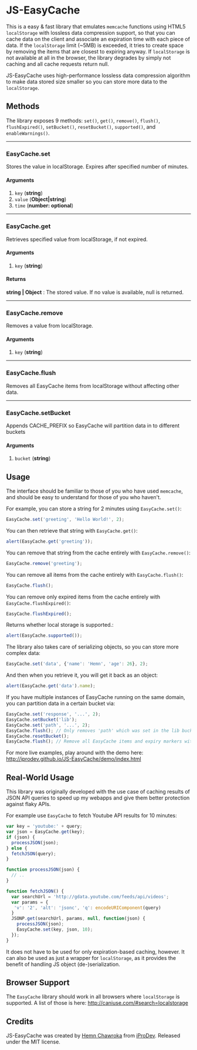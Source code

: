 JS-EasyCache
===============================
This is a easy & fast library that emulates `memcache` functions using HTML5 `localStorage` with lossless data compression support, so that you can cache data on the client
and associate an expiration time with each piece of data. If the `localStorage` limit (~5MB) is exceeded, it tries to create space by removing the items that are closest to expiring anyway. If `localStorage` is not available at all in the browser, the library degrades by simply not caching and all cache requests return null.

JS-EasyCache uses high-performance lossless data compression algorithm to make data stored size smaller so you can store more data to the `localStorage`.

Methods
-------

The library exposes 9 methods: `set()`, `get()`, `remove()`, `flush()`, `flushExpired()`, `setBucket()`, `resetBucket()`, `supported()`, and `enableWarnings()`.

* * *

### EasyCache.set
Stores the value in localStorage. Expires after specified number of minutes.
#### Arguments
1. `key` (**string**)
2. `value` (**Object|string**)
3. `time` (**number: optional**)

* * *

### EasyCache.get
Retrieves specified value from localStorage, if not expired.
#### Arguments
1. `key` (**string**)

#### Returns
**string | Object** : The stored value. If no value is available, null is returned.

* * *

### EasyCache.remove
Removes a value from localStorage.
#### Arguments
1. `key` (**string**)

* * *

### EasyCache.flush
Removes all EasyCache items from localStorage without affecting other data.

* * *

### EasyCache.setBucket
Appends CACHE_PREFIX so EasyCache will partition data in to different buckets
#### Arguments
1. `bucket` (**string**)

Usage
-------

The interface should be familiar to those of you who have used `memcache`, and should be easy to understand for those of you who haven't.

For example, you can store a string for 2 minutes using `EasyCache.set()`:

```js
EasyCache.set('greeting', 'Hello World!', 2);
```

You can then retrieve that string with `EasyCache.get()`:

```js
alert(EasyCache.get('greeting'));
```

You can remove that string from the cache entirely with `EasyCache.remove()`:

```js
EasyCache.remove('greeting');
```

You can remove all items from the cache entirely with `EasyCache.flush()`:

```js
EasyCache.flush();
```

You can remove only expired items from the cache entirely with `EasyCache.flushExpired()`:

```js
EasyCache.flushExpired();
```

Returns whether local storage is supported.:

```js
alert(EasyCache.supported());
```

The library also takes care of serializing objects, so you can store more complex data:

```js
EasyCache.set('data', {'name': 'Hemn', 'age': 26}, 2);
```

And then when you retrieve it, you will get it back as an object:

```js
alert(EasyCache.get('data').name);
```

If you have multiple instances of EasyCache running on the same domain, you can partition data in a certain bucket via:

```js
EasyCache.set('response', '...', 2);
EasyCache.setBucket('lib');
EasyCache.set('path', '...', 2);
EasyCache.flush(); // Only removes 'path' which was set in the lib bucket
EasyCache.resetBucket();
EasyCache.flush(); // Remove all EasyCache items and expiry markers without affecting rest of localStorage
```

For more live examples, play around with the demo here:
http://iprodev.github.io/JS-EasyCache/demo/index.html


Real-World Usage
----------
This library was originally developed with the use case of caching results of JSON API queries
to speed up my webapps and give them better protection against flaky APIs.

For example use `EasyCache` to fetch Youtube API results for 10 minutes:

```js
var key = 'youtube:' + query;
var json = EasyCache.get(key);
if (json) {
  processJSON(json);
} else {
  fetchJSON(query);
}

function processJSON(json) {
  // ..
}

function fetchJSON() {
  var searchUrl = 'http://gdata.youtube.com/feeds/api/videos';
  var params = {
   'v': '2', 'alt': 'jsonc', 'q': encodeURIComponent(query)
  }
  JSONP.get(searchUrl, params, null, function(json) {
    processJSON(json);
    EasyCache.set(key, json, 10);
  });
}
```

It does not have to be used for only expiration-based caching, however. It can also be used as just a wrapper for `localStorage`, as it provides the benefit of handling JS object (de-)serialization.

Browser Support
----------------

The `EasyCache` library should work in all browsers where `localStorage` is supported.
A list of those is here:
http://caniuse.com/#search=localstorage

## Credits

JS-EasyCache was created by [Hemn Chawroka](http://iprodev.com) from [iProDev](http://iprodev.com). Released under the MIT license.
